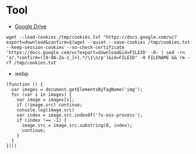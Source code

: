 # Tool

- [Google Drive](https://medium.com/@acpanjan/download-google-drive-files-using-wget-3c2c025a8b99)
```
wget --load-cookies /tmp/cookies.txt "https://docs.google.com/uc?export=download&confirm=$(wget --quiet --save-cookies /tmp/cookies.txt --keep-session-cookies --no-check-certificate 'https://docs.google.com/uc?export=download&id=FILEID' -O- | sed -rn 's/.*confirm=([0-9A-Za-z_]+).*/\1\n/p')&id=FILEID" -O FILENAME && rm -rf /tmp/cookies.txt
```

- webp
```
(function () {
  var images = document.getElementsByTagName('img');
  for (var i in images) {
    var image = images[i];
    if (!image.src) continue;
    console.log(image.src)
    var index = image.src.indexOf('?x-oss-process');
    if (index !== -1) {
      image.src = image.src.substring(0, index);
      continue;
    }
  }
})()
```
